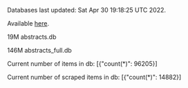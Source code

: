 Databases last updated: Sat Apr 30 19:18:25 UTC 2022. 

Available [here](https://github.com/cbeauhilton/ash-db/releases).


19M	abstracts.db

146M	abstracts_full.db

Current number of items in db:
[{"count(*)": 96205}]

Current number of scraped items in db:
[{"count(*)": 14882}]
